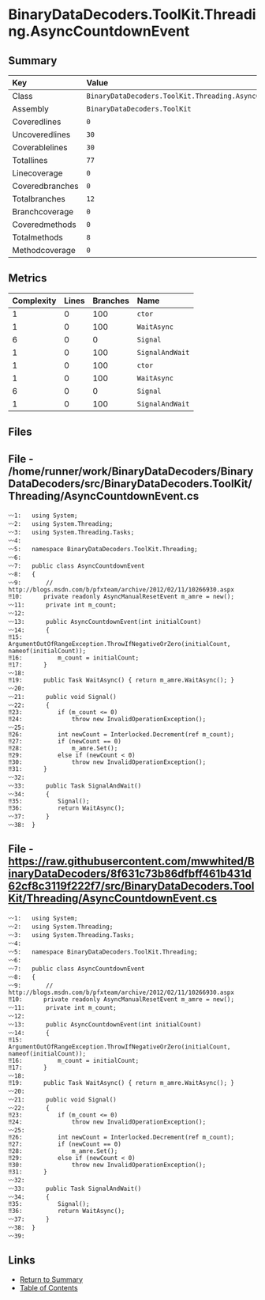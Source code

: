 ﻿# BinaryDataDecoders.ToolKit.Threading.AsyncCountdownEvent

## Summary

| Key             | Value                                                      |
| :-------------- | :--------------------------------------------------------- |
| Class           | `BinaryDataDecoders.ToolKit.Threading.AsyncCountdownEvent` |
| Assembly        | `BinaryDataDecoders.ToolKit`                               |
| Coveredlines    | `0`                                                        |
| Uncoveredlines  | `30`                                                       |
| Coverablelines  | `30`                                                       |
| Totallines      | `77`                                                       |
| Linecoverage    | `0`                                                        |
| Coveredbranches | `0`                                                        |
| Totalbranches   | `12`                                                       |
| Branchcoverage  | `0`                                                        |
| Coveredmethods  | `0`                                                        |
| Totalmethods    | `8`                                                        |
| Methodcoverage  | `0`                                                        |

## Metrics

| Complexity | Lines | Branches | Name            |
| :--------- | :---- | :------- | :-------------- |
| 1          | 0     | 100      | `ctor`          |
| 1          | 0     | 100      | `WaitAsync`     |
| 6          | 0     | 0        | `Signal`        |
| 1          | 0     | 100      | `SignalAndWait` |
| 1          | 0     | 100      | `ctor`          |
| 1          | 0     | 100      | `WaitAsync`     |
| 6          | 0     | 0        | `Signal`        |
| 1          | 0     | 100      | `SignalAndWait` |

## Files

## File - /home/runner/work/BinaryDataDecoders/BinaryDataDecoders/src/BinaryDataDecoders.ToolKit/Threading/AsyncCountdownEvent.cs

```CSharp
〰1:   using System;
〰2:   using System.Threading;
〰3:   using System.Threading.Tasks;
〰4:   
〰5:   namespace BinaryDataDecoders.ToolKit.Threading;
〰6:   
〰7:   public class AsyncCountdownEvent
〰8:   {
〰9:       // http://blogs.msdn.com/b/pfxteam/archive/2012/02/11/10266930.aspx
‼10:      private readonly AsyncManualResetEvent m_amre = new();
〰11:      private int m_count;
〰12:  
〰13:      public AsyncCountdownEvent(int initialCount)
〰14:      {
‼15:          ArgumentOutOfRangeException.ThrowIfNegativeOrZero(initialCount, nameof(initialCount));
‼16:          m_count = initialCount;
‼17:      }
〰18:  
‼19:      public Task WaitAsync() { return m_amre.WaitAsync(); }
〰20:  
〰21:      public void Signal()
〰22:      {
‼23:          if (m_count <= 0)
‼24:              throw new InvalidOperationException();
〰25:  
‼26:          int newCount = Interlocked.Decrement(ref m_count);
‼27:          if (newCount == 0)
‼28:              m_amre.Set();
‼29:          else if (newCount < 0)
‼30:              throw new InvalidOperationException();
‼31:      }
〰32:  
〰33:      public Task SignalAndWait()
〰34:      {
‼35:          Signal();
‼36:          return WaitAsync();
〰37:      }
〰38:  }
```

## File - https://raw.githubusercontent.com/mwwhited/BinaryDataDecoders/8f631c73b86dfbff461b431d62cf8c3119f222f7/src/BinaryDataDecoders.ToolKit/Threading/AsyncCountdownEvent.cs

```CSharp
〰1:   using System;
〰2:   using System.Threading;
〰3:   using System.Threading.Tasks;
〰4:   
〰5:   namespace BinaryDataDecoders.ToolKit.Threading;
〰6:   
〰7:   public class AsyncCountdownEvent
〰8:   {
〰9:       // http://blogs.msdn.com/b/pfxteam/archive/2012/02/11/10266930.aspx
‼10:      private readonly AsyncManualResetEvent m_amre = new();
〰11:      private int m_count;
〰12:  
〰13:      public AsyncCountdownEvent(int initialCount)
〰14:      {
‼15:          ArgumentOutOfRangeException.ThrowIfNegativeOrZero(initialCount, nameof(initialCount));
‼16:          m_count = initialCount;
‼17:      }
〰18:  
‼19:      public Task WaitAsync() { return m_amre.WaitAsync(); }
〰20:  
〰21:      public void Signal()
〰22:      {
‼23:          if (m_count <= 0)
‼24:              throw new InvalidOperationException();
〰25:  
‼26:          int newCount = Interlocked.Decrement(ref m_count);
‼27:          if (newCount == 0)
‼28:              m_amre.Set();
‼29:          else if (newCount < 0)
‼30:              throw new InvalidOperationException();
‼31:      }
〰32:  
〰33:      public Task SignalAndWait()
〰34:      {
‼35:          Signal();
‼36:          return WaitAsync();
〰37:      }
〰38:  }
〰39:  
```

## Links

* [Return to Summary](Summary.md)
* [Table of Contents](../TOC.md)

